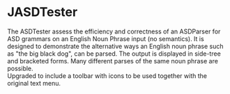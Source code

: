 # JASDTester
The ASDTester assess the efficiency and correctness of an ASDParser for ASD grammars on an
English Noun Phrase input (no semantics).  It is designed to demonstrate the alternative ways 
an English noun phrase such as "the big black dog", can be parsed.
The output is displayed  in side-tree and bracketed forms. Many different parses of the same noun phrase are possible.  
Upgraded to include a toolbar with icons to be used together with the original text menu. 
